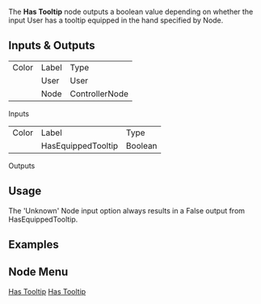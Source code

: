 <languages></languages> <translate> The **Has Tooltip** node outputs a
boolean value depending on whether the input User has a tooltip equipped
in the hand specified by Node.

## Inputs & Outputs

|       |       |                |
|-------|-------|----------------|
| Color | Label | Type           |
|       | User  | User           |
|       | Node  | ControllerNode |

Inputs

|       |                    |         |
|-------|--------------------|---------|
| Color | Label              | Type    |
|       | HasEquippedTooltip | Boolean |

Outputs

## Usage

The 'Unknown' Node input option always results in a False output from
HasEquippedTooltip.

## Examples

## Node Menu

</translate>

[Has Tooltip](Category:Protoflux{{#translation:}} "wikilink") [Has
Tooltip](Category:Protoflux:Tools{{#translation:}} "wikilink")